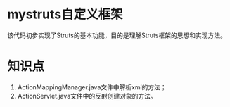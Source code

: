 # mystruts自定义框架
该代码初步实现了Struts的基本功能，目的是理解Struts框架的思想和实现方法。
# 知识点
1. ActionMappingManager.java文件中解析xml的方法；
2. ActionServlet.java文件中的反射创建对象的方法。
